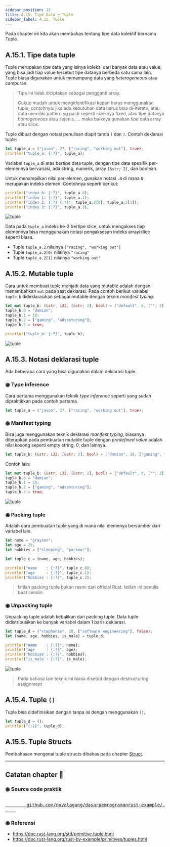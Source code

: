 ```yaml
---
sidebar_position: 15
title: A.15. Tipe Data ➜ Tuple
sidebar_label: A.15. Tuple
---
```


Pada chapter ini kita akan membahas tentang tipe data kolektif bernama Tuple.

## A.15.1. Tipe data tuple

Tuple merupakan tipe data yang isinya koleksi dari banyak data atau value, yang bisa jadi tiap value tersebut tipe datanya berbeda satu sama lain. Tuple biasa digunakan untuk menampung data yang *heterogeneous* atau campuran.

> Tipe ini tidak diciptakan sebagai pengganti array.
>
> Cukup mudah untuk mengidentifikasi kapan harus menggunakan tuple, contohnya: jika ada kebutuhan data harus bisa di-iterate, atau data memiliki pattern yg pasti seperti size-nya fixed, atau tipe datanya *homogeneous* atau sejenis, ... maka baiknya gunakan tipe data array atau slice.

Tuple dibuat dengan notasi penulisan diapit tanda `(` dan `)`. Contoh deklarasi tuple:

```rust
let tuple_a = ("jason", 27, ["racing", "working out"], true);
println!("tuple_a: {:?}", tuple_a);
```

Variabel `tuple_a` di atas bertipe data tuple, dengan tipe data spesifik per-elemennya bervariasi, ada string, numerik, array `[&str; 2]`, dan boolean.

Untuk menampilkan nilai per-elemen, gunakan notasi `.N` di mana `N` merupakan indeks elemen. Contohnya seperti berikut:

```rust
println!("index 0: {:?}", tuple_a.0);
println!("index 1: {:?}", tuple_a.1);
println!("index 2: {:?} {:?}", tuple_a.2[0], tuple_a.2[1]);
println!("index 3: {:?}", tuple_a.3);
```

![tuple](img/tuple-1.png)

Data pada `tuple_a` indeks ke-2 bertipe slice, untuk mengakses tiap elemennya bisa menggunakan notasi pengaksesan indeks array/slice seperti biasa.

- Tuple `tuple_a.2` nilainya `["racing", "working out"]`
- Tuple `tuple_a.2[0]` nilainya `"racing"`
- Tuple `tuple_a.2[1]` nilainya `"working out"`

## A.15.2. Mutable tuple

Cara untuk membuat tuple menjadi data yang mutable adalah dengan menambahkan `mut` pada saat deklarasi. Pada contoh berikut variabel `tuple_b` dideklarasikan sebagai mutable dengan teknik *manifest typing*.

```rust
let mut tuple_b: (&str, i32, [&str; 2], bool) = ("default", 0, [""; 2], false);
tuple_b.0 = "damian";
tuple_b.1 = 18;
tuple_b.2 = ["gaming", "adventuring"];
tuple_b.3 = true;

println!("tuple_b: {:?}", tuple_b);
```

![tuple](img/tuple-2.png)

## A.15.3. Notasi deklarasi tuple

Ada beberapa cara yang bisa digunakan dalam deklarasi tuple.

### ◉ Type inference

Cara pertama menggunakan teknik *type inference* seperti yang sudah dipraktikkan pada contoh pertama.

```rust
let tuple_a = ("jason", 27, ["racing", "working out"], true);
```

### ◉ Manifest typing

Bisa juga menggunakan teknik deklarasi *manifest typing*, biasanya diterapkan pada pembuatan mutable tuple dengan *predefined value* adalah nilai kosong seperti empty string, 0, dan lainnya.

```rust
let tuple_b: (&str, i32, [&str; 2], bool) = ("damian", 18, ["gaming", "adventuring"], true);
```

Contoh lain:

```rust
let mut tuple_b: (&str, i32, [&str; 2], bool) = ("default", 0, [""; 2], false);
tuple_b.0 = "damian";
tuple_b.1 = 18;
tuple_b.2 = ["gaming", "adventuring"];
tuple_b.3 = true;
```

![tuple](img/tuple-3.png)

### ◉ Packing tuple

Adalah cara pembuatan tuple yang di mana nilai elemenya bersumber dari variabel lain.

```rust
let name = "grayson";
let age = 29;
let hobbies = ["sleeping", "parkour"];

let tuple_c = (name, age, hobbies);

println!("name    : {:?}", tuple_c.0);
println!("age     : {:?}", tuple_c.1);
println!("hobbies : {:?}", tuple_c.2);
```

> Istilah packing tuple bukan resmi dari official Rust. Istilah ini penulis buat sendiri.

### ◉ Unpacking tuple

Unpacking tuple adalah kebalikan dari packing tuple. Data tuple didistribusikan ke banyak variabel dalam 1 baris deklarasi.

```rust
let tuple_d = ("stephanie", 28, ["software engineering"], false);
let (name, age, hobbies, is_male) = tuple_d;

println!("name    : {:?}", name);
println!("age     : {:?}", age);
println!("hobbies : {:?}", hobbies);
println!("is_male : {:?}", is_male);
```

![tuple](img/tuple-4.png)

> Pada bahasa lain teknik ini biasa disebut dengan destructuring assignment

## A.15.4. Tuple `()`

Tuple bisa didefinisikan dengan tanpa isi dengan menggunakan `()`.

```rust
let tuple_d = ();
println!("{:?}", tuple_d);
```

## A.15.5. Tuple Structs

Pembahasan mengenai tuple structs dibahas pada chapter [Struct](/basic/struct#a247-tuple-struct).

---

## Catatan chapter 📑

### ◉ Source code praktik

<pre>
    <a href="https://github.com/novalagung/dasarpemrogramanrust-example/tree/master/tuple">
        github.com/novalagung/dasarpemrogramanrust-example/../tuple
    </a>
</pre>

### ◉ Referensi

- https://doc.rust-lang.org/std/primitive.tuple.html
- https://doc.rust-lang.org/rust-by-example/primitives/tuples.html
